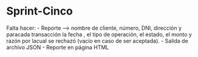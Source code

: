 # Sprint-Cinco
Falta hacer:
    - Reporte --> nombre de cliente, número, DNI, dirección y paracada transacción la fecha , el tipo de operación, el estado, el monto y razón por lacual se rechazó (vacío en caso de ser aceptada).
    - Salida de archivo JSON 
    - Reporte en página HTML